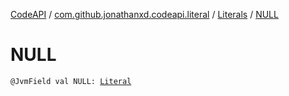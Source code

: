 [CodeAPI](../../index.md) / [com.github.jonathanxd.codeapi.literal](../index.md) / [Literals](index.md) / [NULL](.)

# NULL

`@JvmField val NULL: `[`Literal`](../-literal/index.md)